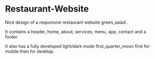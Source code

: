 # Restaurant-Website

Nice design of a responsive restaurant website green_salad .

It contains a header, home, about, services, menu, app, contact and a footer.

It also has a fully developed light/dark mode first_quarter_moon first for mobile then for desktop.
